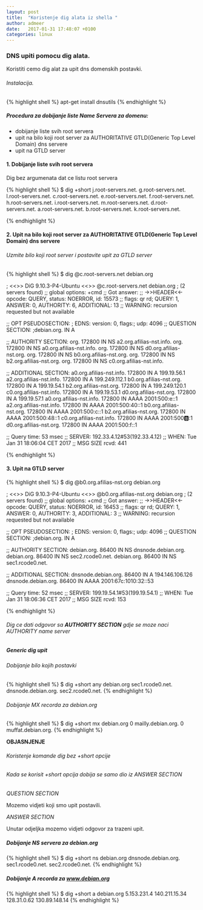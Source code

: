 ```yaml
---
layout: post
title:  "Koristenje dig alata iz shella "
author: admeer
date:   2017-01-31 17:48:07 +0100
categories: linux
---
```

### DNS upiti pomocu dig alata.

Koristiti cemo dig alat za upit dns domenskih postavki.

###### Instalacija.

{% highlight shell %}
apt-get install dnsutils
{% endhighlight %}

##### Procedura za dobijanje liste Name Servera za domenu:

*    dobijanje liste svih root servera
*    upit na bilo koji root server za AUTHORITATIVE GTLD(Generic Top Level Domain) dns servere
*    upit na GTLD server


#### 1.  Dobijanje liste svih root servera
Dig bez argumenata dat ce listu root servera

{% highlight shell %}
$ dig +short
j.root-servers.net.
g.root-servers.net.
l.root-servers.net.
c.root-servers.net.
e.root-servers.net.
f.root-servers.net.
h.root-servers.net.
i.root-servers.net.
m.root-servers.net.
d.root-servers.net.
a.root-servers.net.
b.root-servers.net.
k.root-servers.net.

{% endhighlight %}

#### 2.  Upit na bilo koji root server za AUTHORITATIVE GTLD(Generic Top Level Domain) dns servere

###### Uzmite bilo koji root server i postavite upit za GTLD server


{% highlight shell %}
$ dig @c.root-servers.net debian.org

; <<>> DiG 9.10.3-P4-Ubuntu <<>> @c.root-servers.net debian.org
; (2 servers found)
;; global options: +cmd
;; Got answer:
;; ->>HEADER<<- opcode: QUERY, status: NOERROR, id: 15573
;; flags: qr rd; QUERY: 1, ANSWER: 0, AUTHORITY: 6, ADDITIONAL: 13
;; WARNING: recursion requested but not available

;; OPT PSEUDOSECTION:
; EDNS: version: 0, flags:; udp: 4096
;; QUESTION SECTION:
;debian.org.			IN	A

;; AUTHORITY SECTION:
org.			172800	IN	NS	a2.org.afilias-nst.info.
org.			172800	IN	NS	a0.org.afilias-nst.info.
org.			172800	IN	NS	d0.org.afilias-nst.org.
org.			172800	IN	NS	b0.org.afilias-nst.org.
org.			172800	IN	NS	b2.org.afilias-nst.org.
org.			172800	IN	NS	c0.org.afilias-nst.info.

;; ADDITIONAL SECTION:
a0.org.afilias-nst.info. 172800	IN	A	199.19.56.1
a2.org.afilias-nst.info. 172800	IN	A	199.249.112.1
b0.org.afilias-nst.org.	172800	IN	A	199.19.54.1
b2.org.afilias-nst.org.	172800	IN	A	199.249.120.1
c0.org.afilias-nst.info. 172800	IN	A	199.19.53.1
d0.org.afilias-nst.org.	172800	IN	A	199.19.57.1
a0.org.afilias-nst.info. 172800	IN	AAAA	2001:500:e::1
a2.org.afilias-nst.info. 172800	IN	AAAA	2001:500:40::1
b0.org.afilias-nst.org.	172800	IN	AAAA	2001:500:c::1
b2.org.afilias-nst.org.	172800	IN	AAAA	2001:500:48::1
c0.org.afilias-nst.info. 172800	IN	AAAA	2001:500:b::1
d0.org.afilias-nst.org.	172800	IN	AAAA	2001:500:f::1

;; Query time: 53 msec
;; SERVER: 192.33.4.12#53(192.33.4.12)
;; WHEN: Tue Jan 31 18:06:04 CET 2017
;; MSG SIZE  rcvd: 441

{% endhighlight %}

#### 3. Upit na GTLD server

{% highlight shell %}
$ dig @b0.org.afilias-nst.org debian.org

; <<>> DiG 9.10.3-P4-Ubuntu <<>> @b0.org.afilias-nst.org debian.org
; (2 servers found)
;; global options: +cmd
;; Got answer:
;; ->>HEADER<<- opcode: QUERY, status: NOERROR, id: 16453
;; flags: qr rd; QUERY: 1, ANSWER: 0, AUTHORITY: 3, ADDITIONAL: 3
;; WARNING: recursion requested but not available

;; OPT PSEUDOSECTION:
; EDNS: version: 0, flags:; udp: 4096
;; QUESTION SECTION:
;debian.org.			IN	A

;; AUTHORITY SECTION:
debian.org.		86400	IN	NS	dnsnode.debian.org.
debian.org.		86400	IN	NS	sec2.rcode0.net.
debian.org.		86400	IN	NS	sec1.rcode0.net.

;; ADDITIONAL SECTION:
dnsnode.debian.org.	86400	IN	A	194.146.106.126
dnsnode.debian.org.	86400	IN	AAAA	2001:67c:1010:32::53

;; Query time: 52 msec
;; SERVER: 199.19.54.1#53(199.19.54.1)
;; WHEN: Tue Jan 31 18:06:36 CET 2017
;; MSG SIZE  rcvd: 153

{% endhighlight %}

###### Dig ce dati odgovor sa **AUTHORITY SECTION** gdje se moze naci AUTHORITY name server

##### Generic dig upit
###### Dobijanje bilo kojih postavki

{% highlight shell %}
$ dig +short any debian.org
sec1.rcode0.net.
dnsnode.debian.org.
sec2.rcode0.net.
{% endhighlight %}

###### Dobijanje MX recorda za debian.org

{% highlight shell %}
$ dig +short mx debian.org
0 mailly.debian.org.
0 muffat.debian.org.
{% endhighlight %}

**OBJASNJENJE**

###### Koristenje komande dig bez *+short* opcije
###### Kada se korisit +short opcija dobija se samo dio iz ANSWER SECTION

*QUESTION SECTION*

Mozemo vidjeti koji smo upit postavili.

*ANSWER SECTION*

Unutar odjeljka mozemo vidjeti odgovor za trazeni upit.

##### Dobijanje NS servera za debian.org

{% highlight shell %}
$ dig +short ns debian.org
dnsnode.debian.org.
sec1.rcode0.net.
sec2.rcode0.net.
{% endhighlight %}

##### Dobijanje A recorda za www.debian.org

{% highlight shell %}
$ dig +short a debian.org
5.153.231.4
140.211.15.34
128.31.0.62
130.89.148.14
{% endhighlight %}



